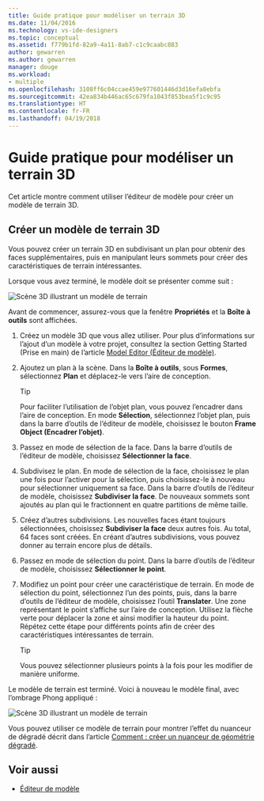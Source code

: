 ```yaml
---
title: Guide pratique pour modéliser un terrain 3D
ms.date: 11/04/2016
ms.technology: vs-ide-designers
ms.topic: conceptual
ms.assetid: f779b1fd-82a9-4a11-8ab7-c1c9caabc883
author: gewarren
ms.author: gewarren
manager: douge
ms.workload:
- multiple
ms.openlocfilehash: 3108ff6c04ccae459e977601446d3d16efa8ebfa
ms.sourcegitcommit: 42ea834b446ac65c679fa1043f853bea5f1c9c95
ms.translationtype: HT
ms.contentlocale: fr-FR
ms.lasthandoff: 04/19/2018
---
```

# <a name="how-to-model-3d-terrain"></a>Guide pratique pour modéliser un terrain 3D

Cet article montre comment utiliser l’éditeur de modèle pour créer un modèle de terrain 3D.

## <a name="create-a-3d-terrain-model"></a>Créer un modèle de terrain 3D

Vous pouvez créer un terrain 3D en subdivisant un plan pour obtenir des faces supplémentaires, puis en manipulant leurs sommets pour créer des caractéristiques de terrain intéressantes.

Lorsque vous avez terminé, le modèle doit se présenter comme suit :

![Scène 3D illustrant un modèle de terrain](../designers/media/digit-terrain-model.png "Digit-Terrain-Model")

Avant de commencer, assurez-vous que la fenêtre **Propriétés** et la **Boîte à outils** sont affichées.

1.  Créez un modèle 3D que vous allez utiliser. Pour plus d’informations sur l’ajout d’un modèle à votre projet, consultez la section Getting Started (Prise en main) de l’article [Model Editor (Éditeur de modèle)](../designers/model-editor.md).

2.  Ajoutez un plan à la scène. Dans la **Boîte à outils**, sous **Formes**, sélectionnez **Plan** et déplacez-le vers l’aire de conception.

    > [!TIP]
    > Pour faciliter l’utilisation de l’objet plan, vous pouvez l’encadrer dans l’aire de conception. En mode **Sélection**, sélectionnez l’objet plan, puis dans la barre d’outils de l’éditeur de modèle, choisissez le bouton **Frame Object (Encadrer l’objet)**.

3.  Passez en mode de sélection de la face. Dans la barre d’outils de l’éditeur de modèle, choisissez **Sélectionner la face**.

4.  Subdivisez le plan. En mode de sélection de la face, choisissez le plan une fois pour l’activer pour la sélection, puis choisissez-le à nouveau pour sélectionner uniquement sa face. Dans la barre d’outils de l’éditeur de modèle, choisissez **Subdiviser la face**. De nouveaux sommets sont ajoutés au plan qui le fractionnent en quatre partitions de même taille.

5.  Créez d’autres subdivisions. Les nouvelles faces étant toujours sélectionnées, choisissez **Subdiviser la face** deux autres fois. Au total, 64 faces sont créées. En créant d’autres subdivisions, vous pouvez donner au terrain encore plus de détails.

6.  Passez en mode de sélection du point. Dans la barre d’outils de l’éditeur de modèle, choisissez **Sélectionner le point**.

7.  Modifiez un point pour créer une caractéristique de terrain. En mode de sélection du point, sélectionnez l’un des points, puis, dans la barre d’outils de l’éditeur de modèle, choisissez l’outil **Translater**. Une zone représentant le point s’affiche sur l’aire de conception. Utilisez la flèche verte pour déplacer la zone et ainsi modifier la hauteur du point. Répétez cette étape pour différents points afin de créer des caractéristiques intéressantes de terrain.

    > [!TIP]
    > Vous pouvez sélectionner plusieurs points à la fois pour les modifier de manière uniforme.

Le modèle de terrain est terminé. Voici à nouveau le modèle final, avec l’ombrage Phong appliqué :

![Scène 3D illustrant un modèle de terrain](../designers/media/digit-terrain-model.png "Digit-Terrain-Model")

Vous pouvez utiliser ce modèle de terrain pour montrer l’effet du nuanceur de dégradé décrit dans l’article [Comment : créer un nuanceur de géométrie dégradé](../designers/how-to-create-a-geometry-based-gradient-shader.md).

## <a name="see-also"></a>Voir aussi

- [Éditeur de modèle](../designers/model-editor.md)